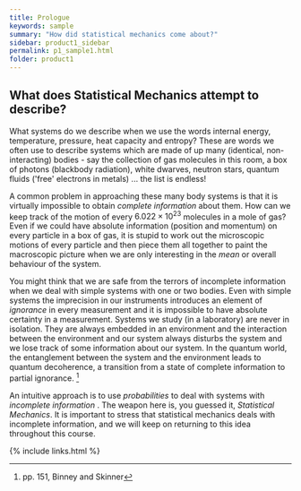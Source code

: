 ```yaml
---
title: Prologue
keywords: sample
summary: "How did statistical mechanics come about?"
sidebar: product1_sidebar
permalink: p1_sample1.html
folder: product1
---
```


## What does Statistical Mechanics attempt to describe?

What systems do we describe when we use the words internal energy, temperature, pressure, heat capacity and entropy? These are words we often use to describe systems which are made of up many (identical, non-interacting) bodies - say the collection of gas molecules in this room, a box of photons (blackbody radiation), white dwarves, neutron stars, quantum fluids ('free' electrons in metals) ... the list is endless! 

A common problem in approaching these many body systems is that it is virtually impossible to obtain *complete information* about them. How can we keep track of the motion of every $6.022 \times 10^{23}$ molecules in a mole of gas? Even if we could have absolute information (position and momentum) on every particle in a box of gas, it is stupid to work out the microscopic motions of every particle and then piece them all together to paint the macroscopic picture when we are only interesting in the *mean* or overall behaviour of the system.

You might think that we are safe from the terrors of incomplete information when we deal with simple systems with one or two bodies. Even with simple systems the imprecision in our instruments introduces an element of *ignorance* in every measurement and it is impossible to have absolute certainty in a measurement. Systems we study (in a laboratory) are never in isolation. They are always embedded in an environment and the interaction between the environment and our system always disturbs the system and we lose track of some information about our system. In the quantum world, the entanglement between the system and the environment leads to quantum decoherence, a transition from a state of complete information to partial ignorance. [^Binney]

An intuitive approach is to use *probabilities* to deal with systems with *incomplete* *information* . The weapon here is, you guessed it, *Statistical* *Mechanics*. It is important to stress that statistical mechanics deals with incomplete information, and we will keep on returning to this idea throughout this course. 



[^Binney]: pp. 151, Binney and Skinner

{% include links.html %}
